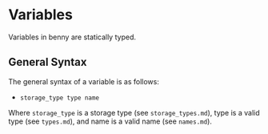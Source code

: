 # Variables

Variables in benny are statically typed.

## General Syntax

The general syntax of a variable is as follows:

- `storage_type type name`

Where `storage_type` is a storage type (see `storage_types.md`), type is a valid type (see `types.md`), and name is a valid name (see `names.md`).
